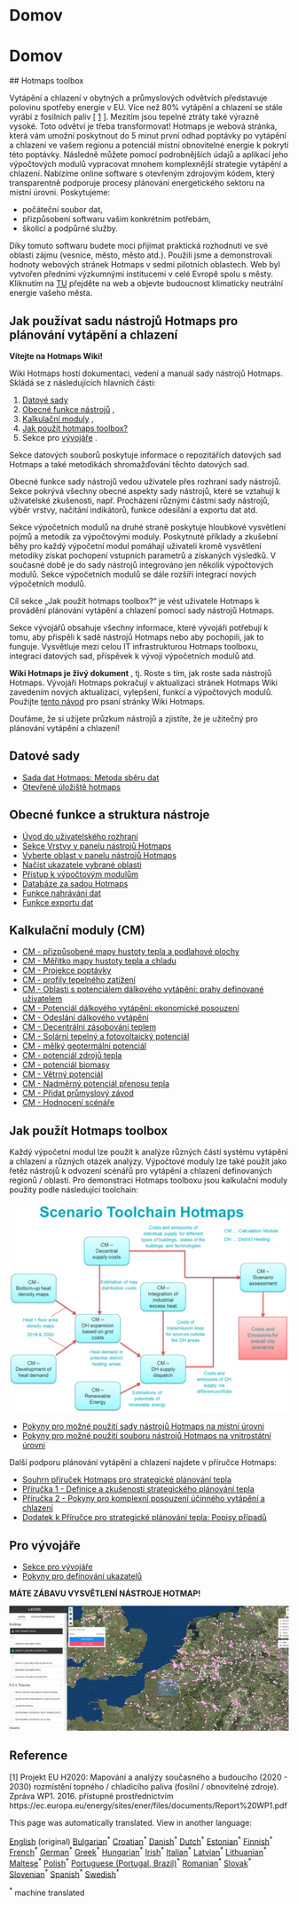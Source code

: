 <h1> <a class="anchor" id="home" href="#home"><i class="fa fa-link"></i></a> Domov </h1><h1> <a class="anchor" id="home" href="#home"><i class="fa fa-link"></i></a> Domov </h1> ## Hotmaps toolbox <p> Vytápění a chlazení v obytných a průmyslových odvětvích představuje polovinu spotřeby energie v EU. Více než 80% vytápění a chlazení se stále vyrábí z fosilních paliv [ <a href="#references">1</a> ]. Mezitím jsou tepelné ztráty také výrazně vysoké. Toto odvětví je třeba transformovat! Hotmaps je webová stránka, která vám umožní poskytnout do 5 minut první odhad poptávky po vytápění a chlazení ve vašem regionu a potenciál místní obnovitelné energie k pokrytí této poptávky. Následně můžete pomocí podrobnějších údajů a aplikací jeho výpočtových modulů vypracovat mnohem komplexnější strategie vytápění a chlazení. Nabízíme online software s otevřeným zdrojovým kódem, který transparentně podporuje procesy plánování energetického sektoru na místní úrovni. Poskytujeme: </p><ul><li> počáteční soubor dat, </li><li> přizpůsobení softwaru vašim konkrétním potřebám, </li><li> školicí a podpůrné služby. </li></ul><p> Díky tomuto softwaru budete moci přijímat praktická rozhodnutí ve své oblasti zájmu (vesnice, město, město atd.). Použili jsme a demonstrovali hodnoty webových stránek Hotmaps v sedmi pilotních oblastech. Web byl vytvořen předními výzkumnými institucemi v celé Evropě spolu s městy. Kliknutím na <a href="https://www.hotmaps.hevs.ch/map">TU</a> přejděte na web a objevte budoucnost klimaticky neutrální energie vašeho města. </p><h2> <a class="anchor" id="how-to-use-the-hotmaps-toolbox-for-heating-and-cooling-planning" href="#how-to-use-the-hotmaps-toolbox-for-heating-and-cooling-planning"><i class="fa fa-link"></i></a> Jak používat sadu nástrojů Hotmaps pro plánování vytápění a chlazení </h2><p> <strong>Vítejte na Hotmaps Wiki!</strong> </p><p> Wiki Hotmaps hostí dokumentaci, vedení a manuál sady nástrojů Hotmaps. Skládá se z následujících hlavních částí: </p><ol><li> <a href="#data-sets">Datové sady</a> </li><li> <a href="#general-tool-functionalities-and-structure">Obecné funkce nástrojů</a> , </li><li> <a href="#calculation-modules-cm">Kalkulační moduly</a> , </li><li> <a href="#how-to-apply-hotmaps-toolbox">Jak použít hotmaps toolbox?</a> </li><li> Sekce pro <a href="#for-developers">vývojáře</a> . </li></ol><p> Sekce datových souborů poskytuje informace o repozitářích datových sad Hotmaps a také metodikách shromažďování těchto datových sad. </p><p> Obecné funkce sady nástrojů vedou uživatele přes rozhraní sady nástrojů. Sekce pokrývá všechny obecné aspekty sady nástrojů, které se vztahují k uživatelské zkušenosti, např. Procházení různými částmi sady nástrojů, výběr vrstvy, načítání indikátorů, funkce odesílání a exportu dat atd. </p><p> Sekce výpočetních modulů na druhé straně poskytuje hloubkové vysvětlení pojmů a metodik za výpočtovými moduly. Poskytnuté příklady a zkušební běhy pro každý výpočetní modul pomáhají uživateli kromě vysvětlení metodiky získat pochopení vstupních parametrů a získaných výsledků. V současné době je do sady nástrojů integrováno jen několik výpočtových modulů. Sekce výpočetních modulů se dále rozšíří integrací nových výpočetních modulů. </p><p> Cíl sekce „Jak použít hotmaps toolbox?“ je vést uživatele Hotmaps k provádění plánování vytápění a chlazení pomocí sady nástrojů Hotmaps. </p><p> Sekce vývojářů obsahuje všechny informace, které vývojáři potřebují k tomu, aby přispěli k sadě nástrojů Hotmaps nebo aby pochopili, jak to funguje. Vysvětluje mezi celou IT infrastrukturou Hotmaps toolboxu, integraci datových sad, příspěvek k vývoji výpočetních modulů atd. </p><p> <strong>Wiki Hotmaps je živý dokument</strong> , tj. Roste s tím, jak roste sada nástrojů Hotmaps. Vývojáři Hotmaps pokračují v aktualizaci stránek Hotmaps Wiki zavedením nových aktualizací, vylepšení, funkcí a výpočtových modulů. Použijte <a href="https://github.com/HotMaps/hotmaps_wiki/wiki/en-Guidelines-for-writing-a-Hotmaps-Wiki-page">tento návod</a> pro psaní stránky Wiki Hotmaps. </p><p> Doufáme, že si užijete průzkum nástrojů a zjistíte, že je užitečný pro plánování vytápění a chlazení! </p><h2> <a class="anchor" id="data-sets" href="#data-sets"><i class="fa fa-link"></i></a> Datové sady </h2><ul><li> <a href="en-Hotmaps-data-set-method-of-data-collection">Sada dat Hotmaps: Metoda sběru dat</a> </li><li> <a href="en-Hotmaps-open-data-repositories">Otevřené úložiště hotmaps</a> </li></ul><h2> <a class="anchor" id="general-tool-functionalities-and-structure" href="#general-tool-functionalities-and-structure"><i class="fa fa-link"></i></a> Obecné funkce a struktura nástroje </h2><ul><li> <a href="en-Introduction-to-user-interface">Úvod do uživatelského rozhraní</a> </li><li> <a href="en-Layers-section-in-the-Hotmaps-toolbox">Sekce Vrstvy v panelu nástrojů Hotmaps</a> </li><li> <a href="en-Select-a-region-in-the-Hotmaps-toolbox">Vyberte oblast v panelu nástrojů Hotmaps</a> </li><li> <a href="en-Retrieve-indicators-of-a-selected-area">Načíst ukazatele vybrané oblasti</a> </li><li> <a href="en-Access-to-calculation-modules">Přístup k výpočtovým modulům</a> </li><li> <a href="en-Database-behind-the-Hotmaps-toolbox">Databáze za sadou Hotmaps</a> </li><li> <a href="en-Data-upload-functionalities">Funkce nahrávání dat</a> </li><li> <a href="en-Data-export-functionalities">Funkce exportu dat</a> </li></ul><h2> <a class="anchor" id="calculation-modules-cm" href="#calculation-modules-cm"><i class="fa fa-link"></i></a> Kalkulační moduly (CM) </h2><ul><li> <a href="en-CM-Customized-heat-and-floor-area-density-maps">CM - přizpůsobené mapy hustoty tepla a podlahové plochy</a> </li><li> <a href="en-CM-Scale-heat-and-cool-density-maps">CM - Měřítko mapy hustoty tepla a chladu</a> </li><li> <a href="en-CM-Demand-projection">CM - Projekce poptávky</a> </li><li> <a href="en-CM-Heat-load-profiles">CM - profily tepelného zatížení</a> </li><li> <a href="en-CM-District-heating-potential-areas-user-defined-thresholds">CM - Oblasti s potenciálem dálkového vytápění: prahy definované uživatelem</a> </li><li> <a href="en-CM-District-heating-potential-economic-assessment">CM - Potenciál dálkového vytápění: ekonomické posouzení</a> </li><li> <a href="en-CM-District-heating-supply-dispatch">CM - Odeslání dálkového vytápění</a> </li><li> <a href="en-CM-Decentral-heating-supply">CM - Decentrální zásobování teplem</a> </li><li> <a href="en-CM-Solar-thermal-and-PV-potential">CM - Solární tepelný a fotovoltaický potenciál</a> </li><li> <a href="en-CM-Shallow-geothermal-potential">CM - mělký geotermální potenciál</a> </li><li> <a href="en-CM-Heat-source-potential">CM - potenciál zdrojů tepla</a> </li><li> <a href="en-CM-Biomass-potential">CM - potenciál biomasy</a> </li><li> <a href="en-CM-Wind-potential">CM - Větrný potenciál</a> </li><li> <a href="en-CM-Excess-heat-transport-potential">CM - Nadměrný potenciál přenosu tepla</a> </li><li> <a href="en-CM-add-industry-plant">CM - Přidat průmyslový závod</a> </li><li> <a href="en-CM-Scenario-assessment">CM - Hodnocení scénáře</a> </li></ul><h2> <a class="anchor" id="how-to-apply-hotmaps-toolbox" href="#how-to-apply-hotmaps-toolbox"><i class="fa fa-link"></i></a> Jak použít Hotmaps toolbox </h2><p> Každý výpočetní modul lze použít k analýze různých částí systému vytápění a chlazení a různých otázek analýzy. Výpočtové moduly lze také použít jako řetěz nástrojů k odvození scénářů pro vytápění a chlazení definovaných regionů / oblastí. Pro demonstraci Hotmaps toolboxu jsou kalkulační moduly použity podle následující toolchain: </p><p><img alt="" src="https://github.com/HotMaps/hotmaps_wiki/blob/master/Images/Hotmaps_toolchain_2019-05-09.png"/></p><ul><li> <a href="en-GL-local">Pokyny pro možné použití sady nástrojů Hotmaps na místní úrovni</a> </li><li> <a href="en-GL-national">Pokyny pro možné použití souboru nástrojů Hotmaps na vnitrostátní úrovni</a> </li></ul><p> Další podporu plánování vytápění a chlazení najdete v příručce Hotmaps: </p><ul><li> <a href="https://www.hotmaps-project.eu/wp-content/uploads/2019/04/Summary-Hotmaps-Handbook.pdf">Souhrn příruček Hotmaps pro strategické plánování tepla</a> </li><li> <a href="https://vbn.aau.dk/da/publications/definition-amp-experiences-of-strategic-heat-planning">Příručka 1 - Definice a zkušenosti strategického plánování tepla</a> </li><li> <a href="https://vbn.aau.dk/da/publications/guidance-for-the-comprehensive-assessment-of-efficient-heating-an">Příručka 2 - Pokyny pro komplexní posouzení účinného vytápění a chlazení</a> </li><li> <a href="https://vbn.aau.dk/da/publications/appendix-report-to-the-hotmaps-handbook-for-strategic-heat-planni">Dodatek k Příručce pro strategické plánování tepla: Popisy případů</a> </li></ul><h2> <a class="anchor" id="for-developers" href="#for-developers"><i class="fa fa-link"></i></a> Pro vývojáře </h2><ul><li> <a href="en-Developers">Sekce pro vývojáře</a> </li><li> <a href="en-Guidelines-for-defining-indicators">Pokyny pro definování ukazatelů</a> </li></ul><p> <strong>MÁTE ZÁBAVU VYSVĚTLENÍ NÁSTROJE HOTMAP!</strong> </p><p><img alt="" src="https://github.com/HotMaps/hotmaps_wiki/blob/master/Images/Hotmaps_test.JPG"/></p><h2> <a class="anchor" id="references" href="#references"><i class="fa fa-link"></i></a> Reference </h2><p> [1] Projekt EU H2020: Mapování a analýzy současného a budoucího (2020 - 2030) rozmístění topného / chladicího paliva (fosilní / obnovitelné zdroje). Zpráva WP1. 2016. přístupné prostřednictvím https://ec.europa.eu/energy/sites/ener/files/documents/Report%20WP1.pdf </p>
<!--- THIS IS A SUPER UNIQUE IDENTIFIER -->

This page was automatically translated. View in another language:

[English](../en/Home) (original) [Bulgarian](../bg/Home)<sup>\*</sup> [Croatian](../hr/Home)<sup>\*</sup>  [Danish](../da/Home)<sup>\*</sup> [Dutch](../nl/Home)<sup>\*</sup> [Estonian](../et/Home)<sup>\*</sup> [Finnish](../fi/Home)<sup>\*</sup> [French](../fr/Home)<sup>\*</sup> [German](../de/Home)<sup>\*</sup> [Greek](../el/Home)<sup>\*</sup> [Hungarian](../hu/Home)<sup>\*</sup> [Irish](../ga/Home)<sup>\*</sup> [Italian](../it/Home)<sup>\*</sup> [Latvian](../lv/Home)<sup>\*</sup> [Lithuanian](../lt/Home)<sup>\*</sup> [Maltese](../mt/Home)<sup>\*</sup> [Polish](../pl/Home)<sup>\*</sup> [Portuguese (Portugal, Brazil)](../pt/Home)<sup>\*</sup> [Romanian](../ro/Home)<sup>\*</sup> [Slovak](../sk/Home)<sup>\*</sup> [Slovenian](../sl/Home)<sup>\*</sup> [Spanish](../es/Home)<sup>\*</sup> [Swedish](../sv/Home)<sup>\*</sup> 

<sup>\*</sup> machine translated


